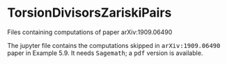 # TorsionDivisorsZariskiPairs
Files containing computations of paper arXiv:1909.06490

The jupyter file contains the computations skipped in <kbd>arXiv:1909.06490</kbd> paper in Example 5.9. It needs <kbd>Sagemath</kbd>; a <kbd>pdf</kbd> version is available.
